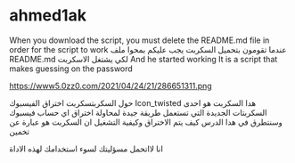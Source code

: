 # ahmed1ak



When you download the script, you must delete the README.md file in order for the script to work
عندما تقومون  بتحميل السكربت  يجب عليكم بمحوا ملف README.md  لكي يشتغل الاسكربت 
And he started working
It is a script that makes guessing on the password

https://www5.0zz0.com/2021/04/24/21/286651311.png

حول السكربتسكربت اختراق الفيسبوك  Icon_twisted
هدا السكربت هو احدى السكربتات الجديدة التي تستعمل طريقة جيدة لمحاولة اختراق اي حساب فيسبوك وسنتطرق في هدا الدرس كيف يتم الاختراق وكيفية التشغيل
ان السكربت هو عبارة عن تخمين


انا لااتحمل مسؤليتك لسوء استخدامك لهذه الاداة
